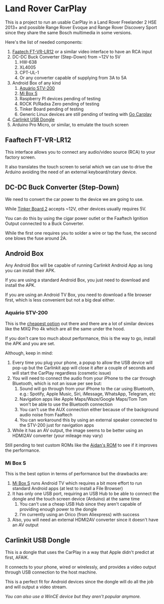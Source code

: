 # Land Rover CarPlay

This is a project to run an usable CarPlay in a Land Rover Freelander 2 HSE 2013+ and possible Range Rover Evoque and Range Rover Discovery Sport since they share the same Bosch multimedia in some versions.

Here's the list of needed components:

1. [Faatech FT-VR-LR12](https://www.faaftech.com/produtos/interface-de-video/ft-video-free-lr12/) or a similar video interface to have an RCA input
2. DC-DC Buck Converter (Step-Down) from ~12V to 5V
   1. HW-638
   2. XL4005
   3. CPT-UL-1
   4. Or any converter capable of supplying from 3A to 5A
3. Android Box of any kind
   1. [Aquário STV-200](https://aquario.com.br/produto/smart-tv-box-4k/)
   2. [Mi Box S](https://www.mi.com/br/mi-box-s/)
   3. Raspberry PI devices pending of testing
   4. ROCK Pi/Radxa Zero pending of testing
   5. Tinker Board pending of testing
   6. Generic Linux devices are still pending of testing with [Go Carplay](https://github.com/mzyy94/gocarplay)
4. [Carlinkit USB Dongle](https://www.carlinkit.com/carplay-usb-dongle-for-android-head-unit.html)
5. Arduino Pro Micro, or similar, to emulate the touch screen

## Faaftech FT-VR-LR12

This interface allows you to connect any audio/video source (RCA) to your factory screen.

It also translates the touch screen to serial which we can use to drive the Arduino avoiding the need of an external keyboard/rotary device.

## DC-DC Buck Converter (Step-Down)

We need to convert the car power to the device we are going to use.

While [Tinker Board 2](https://tinker-board.asus.com/product/tinker-board-2s.html) accepts ~12V, other devices usually requires 5V.

You can do this by using the cigar power outlet or the Faaftech Ignition Output connected to a Buck Converter.

While the first one requires you to solder a wire or tap the fuse, the second one blows the fuse around 2A.

## Android Box

Any Android Box will be capable of running Carlinkit Android App as long you can install their APK.

If you are using a standard Android Box, you just need to download and install the APK.

If you are using an Android TV Box, you need to download a file browser first, which is less convenient but not a big deal either.

### Aquário STV-200

This is the [cheapest option](https://aquario.com.br/produto/smart-tv-box-4k/) out there and there are a lot of similar devices like the MXQ Pro 4k which are all the same under the hood.

If you don't care too much about performance, this is the way to go, install the APK and you are set.

Although, keep in mind:

1. Every time you plug your phone, a popup to allow the USB device will pop-up but the Carlinkit app will close it after a couple of seconds and will start the CarPlay regardless (cosmetic issue)
2. You will need to connect the audio from your iPhone to the car through Bluetooth, which is not an issue per see but:
   1. Sound will go through from your iPhone to the car using Bluetooth, e.g.: Spotify, Apple Music, Siri, iMessage, WhatsApp, Telegram, etc
   2. Navigation apps like Apple Maps/Waze/Google Maps/Tom Tom won't be able to use the Bluetooth connection
   3. You can't use the AUX connection either because of the background audio noise from Faaftech
   4. You can workaround this by using an external speaker connected to the STV-200 just for navigation apps
3. While it has an AV output, the image seems to be better using an HDMI2AV converter (your mileage may vary)

Still pending to test custom ROMs like the [Aidan's ROM](https://www.aidansrom.ml) to see if it improves the performance.

### Mi Box S

This is the best option in terms of performance but the drawbacks are:

1. [Mi Box S](https://www.mi.com/br/mi-box-s/) runs Android TV which requires a bit more effort to run standard Android apps (at lest to install a File Browser)
2. It has only one USB port, requiring an USB Hub to be able to connect the dongle and the touch screen device (Arduino) at the same time
   1. You can't use a cheap USB Hub since they aren't capable of providing enough power to the dongle
   2. I'm currently using an Orico (from Aliexpress) with success
3. Also, you will need an external HDMI2AV converter since it doesn't have an AV output

## Carlinkit USB Dongle

This is a dongle that uses the CarPlay in a way that Apple didn't predict at first, AFAIK.

It connects to your phone, wired or wirelessly, and provides a video output through USB connection to the host machine.

This is a perfect fit for Android devices since the dongle will do all the job and will output a video stream.

_You can also use a WinCE device but they aren't popular anymore._
